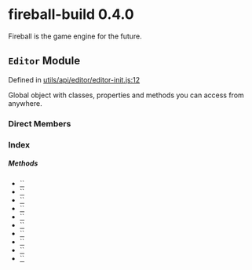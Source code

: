 
# fireball-build 0.4.0

Fireball is the game engine for the future.


## `Editor` Module



Defined in [utils/api/editor/editor-init.js:12](../files/utils_api_editor_editor-init.js.md#l12)



Global object with classes, properties and methods you can access from anywhere.





### Direct Members
### Index



##### Methods

  - [``](#)
  - [``](#)
  - [``](#)
  - [``](#)
  - [``](#)
  - [``](#)
  - [``](#)
  - [``](#)
  - [``](#)
  - [``](#)






